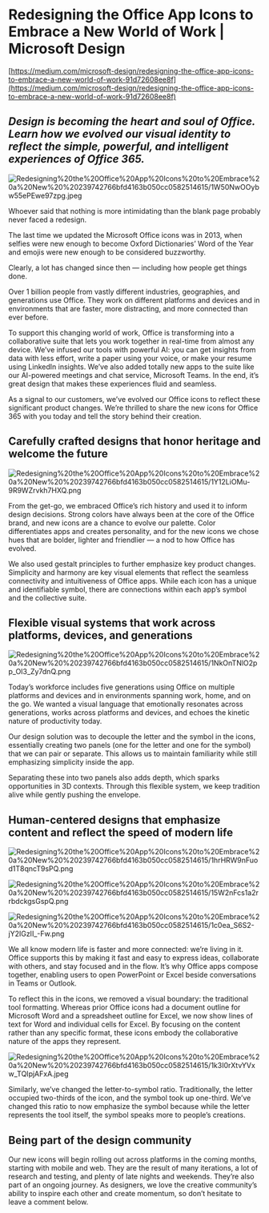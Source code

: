 # Redesigning the Office App Icons to Embrace a New World of Work | Microsoft Design

[https://medium.com/microsoft-design/redesigning-the-office-app-icons-to-embrace-a-new-world-of-work-91d72608ee8f](https://medium.com/microsoft-design/redesigning-the-office-app-icons-to-embrace-a-new-world-of-work-91d72608ee8f)

## *Design is becoming the heart and soul of Office. Learn how we evolved our visual identity to reflect the simple, powerful, and intelligent experiences of Office 365.*

![Redesigning%20the%20Office%20App%20Icons%20to%20Embrace%20a%20New%20%20239742766bfd4163b050cc0582514615/1W50NwOOybw55ePEwe97zpg.jpeg](Redesigning%20the%20Office%20App%20Icons%20to%20Embrace%20a%20New%20%20239742766bfd4163b050cc0582514615/1W50NwOOybw55ePEwe97zpg.jpeg)

Whoever said that nothing is more intimidating than the blank page probably never faced a redesign.

The last time we updated the Microsoft Office icons was in 2013, when selfies were new enough to become Oxford Dictionaries’ Word of the Year and emojis were new enough to be considered buzzworthy.

Clearly, a lot has changed since then — including how people get things done.

Over 1 billion people from vastly different industries, geographies, and generations use Office. They work on different platforms and devices and in environments that are faster, more distracting, and more connected than ever before.

To support this changing world of work, Office is transforming into a collaborative suite that lets you work together in real-time from almost any device. We’ve infused our tools with powerful AI: you can get insights from data with less effort, write a paper using your voice, or make your resume using LinkedIn insights. We’ve also added totally new apps to the suite like our AI-powered meetings and chat service, Microsoft Teams. In the end, it’s great design that makes these experiences fluid and seamless.

As a signal to our customers, we’ve evolved our Office icons to reflect these significant product changes. We’re thrilled to share the new icons for Office 365 with you today and tell the story behind their creation.

## Carefully crafted designs that honor heritage and welcome the future

![Redesigning%20the%20Office%20App%20Icons%20to%20Embrace%20a%20New%20%20239742766bfd4163b050cc0582514615/1Y12LiOMu-9R9WZrvkh7HXQ.png](Redesigning%20the%20Office%20App%20Icons%20to%20Embrace%20a%20New%20%20239742766bfd4163b050cc0582514615/1Y12LiOMu-9R9WZrvkh7HXQ.png)

From the get-go, we embraced Office’s rich history and used it to inform design decisions. Strong colors have always been at the core of the Office brand, and new icons are a chance to evolve our palette. Color differentiates apps and creates personality, and for the new icons we chose hues that are bolder, lighter and friendlier — a nod to how Office has evolved.

We also used gestalt principles to further emphasize key product changes. Simplicity and harmony are key visual elements that reflect the seamless connectivity and intuitiveness of Office apps. While each icon has a unique and identifiable symbol, there are connections within each app’s symbol and the collective suite.

## Flexible visual systems that work across platforms, devices, and generations

![Redesigning%20the%20Office%20App%20Icons%20to%20Embrace%20a%20New%20%20239742766bfd4163b050cc0582514615/1NkOnTNlO2pp_OI3_Zy7dnQ.png](Redesigning%20the%20Office%20App%20Icons%20to%20Embrace%20a%20New%20%20239742766bfd4163b050cc0582514615/1NkOnTNlO2pp_OI3_Zy7dnQ.png)

Today’s workforce includes five generations using Office on multiple platforms and devices and in environments spanning work, home, and on the go. We wanted a visual language that emotionally resonates across generations, works across platforms and devices, and echoes the kinetic nature of productivity today.

Our design solution was to decouple the letter and the symbol in the icons, essentially creating two panels (one for the letter and one for the symbol) that we can pair or separate. This allows us to maintain familiarity while still emphasizing simplicity inside the app.

Separating these into two panels also adds depth, which sparks opportunities in 3D contexts. Through this flexible system, we keep tradition alive while gently pushing the envelope.

## Human-centered designs that emphasize content and reflect the speed of modern life

![Redesigning%20the%20Office%20App%20Icons%20to%20Embrace%20a%20New%20%20239742766bfd4163b050cc0582514615/1hrHRW9nFuod1T8qncT9sPQ.png](Redesigning%20the%20Office%20App%20Icons%20to%20Embrace%20a%20New%20%20239742766bfd4163b050cc0582514615/1hrHRW9nFuod1T8qncT9sPQ.png)

![Redesigning%20the%20Office%20App%20Icons%20to%20Embrace%20a%20New%20%20239742766bfd4163b050cc0582514615/15W2nFcs1a2rrbdckgsGspQ.png](Redesigning%20the%20Office%20App%20Icons%20to%20Embrace%20a%20New%20%20239742766bfd4163b050cc0582514615/15W2nFcs1a2rrbdckgsGspQ.png)

![Redesigning%20the%20Office%20App%20Icons%20to%20Embrace%20a%20New%20%20239742766bfd4163b050cc0582514615/1c0ea_S6S2-jY2IGzII_-Fw.png](Redesigning%20the%20Office%20App%20Icons%20to%20Embrace%20a%20New%20%20239742766bfd4163b050cc0582514615/1c0ea_S6S2-jY2IGzII_-Fw.png)

We all know modern life is faster and more connected: we’re living in it. Office supports this by making it fast and easy to express ideas, collaborate with others, and stay focused and in the flow. It’s why Office apps compose together, enabling users to open PowerPoint or Excel beside conversations in Teams or Outlook.

To reflect this in the icons, we removed a visual boundary: the traditional tool formatting. Whereas prior Office icons had a document outline for Microsoft Word and a spreadsheet outline for Excel, we now show lines of text for Word and individual cells for Excel. By focusing on the content rather than any specific format, these icons embody the collaborative nature of the apps they represent.

![Redesigning%20the%20Office%20App%20Icons%20to%20Embrace%20a%20New%20%20239742766bfd4163b050cc0582514615/1k3I0rXtvYVxw_TQIpjAFxA.jpeg](Redesigning%20the%20Office%20App%20Icons%20to%20Embrace%20a%20New%20%20239742766bfd4163b050cc0582514615/1k3I0rXtvYVxw_TQIpjAFxA.jpeg)

Similarly, we’ve changed the letter-to-symbol ratio. Traditionally, the letter occupied two-thirds of the icon, and the symbol took up one-third. We’ve changed this ratio to now emphasize the symbol because while the letter represents the tool itself, the symbol speaks more to people’s creations.

## Being part of the design community

Our new icons will begin rolling out across platforms in the coming months, starting with mobile and web. They are the result of many iterations, a lot of research and testing, and plenty of late nights and weekends. They’re also part of an ongoing journey. As designers, we love the creative community’s ability to inspire each other and create momentum, so don’t hesitate to leave a comment below.